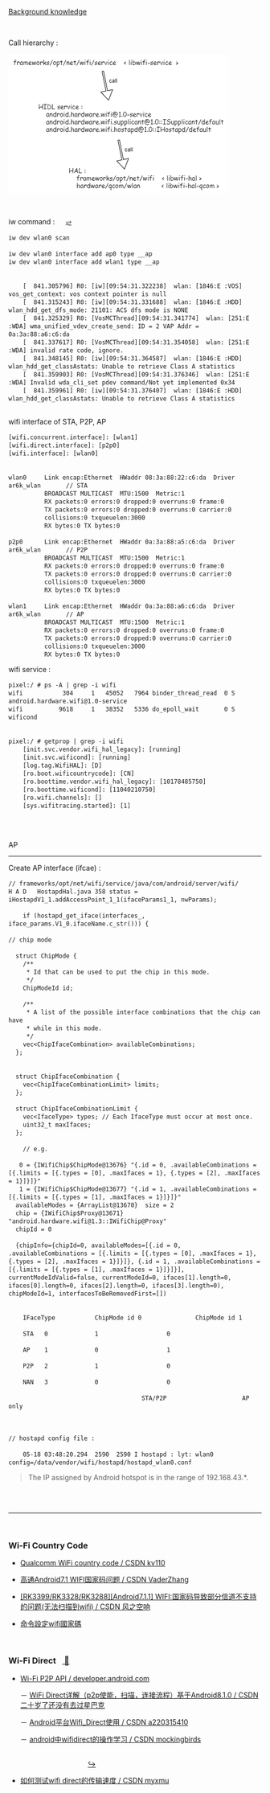 




[Background knowledge](./elementary%20knowledge.md)

</br>



Call hierarchy :

![](./assets/drawio/call%20hierachy.png)



</br>




iw command : &emsp; [⥂](./iw%20--help.txt)
```shell
iw dev wlan0 scan

iw dev wlan0 interface add ap0 type __ap
iw dev wlan0 interface add wlan1 type __ap


	[  841.305796] R0: [iw][09:54:31.322238]  wlan: [1846:E :VOS] vos_get_context: vos context pointer is null
	[  841.315243] R0: [iw][09:54:31.331688]  wlan: [1846:E :HDD] wlan_hdd_get_dfs_mode: 21101: ACS dfs mode is NONE
	[  841.325329] R0: [VosMCThread][09:54:31.341774]  wlan: [251:E :WDA] wma_unified_vdev_create_send: ID = 2 VAP Addr = 0a:3a:88:a6:c6:da
	[  841.337617] R0: [VosMCThread][09:54:31.354058]  wlan: [251:E :WDA] invalid rate code, ignore.
	[  841.348145] R0: [iw][09:54:31.364587]  wlan: [1846:E :HDD] wlan_hdd_get_classAstats: Unable to retrieve Class A statistics
	[  841.359903] R0: [VosMCThread][09:54:31.376346]  wlan: [251:E :WDA] Invalid wda_cli_set pdev command/Not yet implemented 0x34
	[  841.359961] R0: [iw][09:54:31.376407]  wlan: [1846:E :HDD] wlan_hdd_get_classAstats: Unable to retrieve Class A statistics


```

wifi interface of STA, P2P, AP
```shell
[wifi.concurrent.interface]: [wlan1]
[wifi.direct.interface]: [p2p0]
[wifi.interface]: [wlan0]


wlan0     Link encap:Ethernet  HWaddr 08:3a:88:22:c6:da  Driver ar6k_wlan       // STA
          BROADCAST MULTICAST  MTU:1500  Metric:1
          RX packets:0 errors:0 dropped:0 overruns:0 frame:0
          TX packets:0 errors:0 dropped:0 overruns:0 carrier:0
          collisions:0 txqueuelen:3000
          RX bytes:0 TX bytes:0

p2p0      Link encap:Ethernet  HWaddr 0a:3a:88:a5:c6:da  Driver ar6k_wlan       // P2P
          BROADCAST MULTICAST  MTU:1500  Metric:1
          RX packets:0 errors:0 dropped:0 overruns:0 frame:0
          TX packets:0 errors:0 dropped:0 overruns:0 carrier:0
          collisions:0 txqueuelen:3000
          RX bytes:0 TX bytes:0

wlan1     Link encap:Ethernet  HWaddr 0a:3a:88:a6:c6:da  Driver ar6k_wlan       // AP
          BROADCAST MULTICAST  MTU:1500  Metric:1
          RX packets:0 errors:0 dropped:0 overruns:0 frame:0
          TX packets:0 errors:0 dropped:0 overruns:0 carrier:0
          collisions:0 txqueuelen:3000
          RX bytes:0 TX bytes:0
```

wifi service :
```shell
pixel:/ # ps -A | grep -i wifi
wifi           304     1   45052   7964 binder_thread_read  0 S android.hardware.wifi@1.0-service
wifi          9618     1   38352   5336 do_epoll_wait       0 S wificond


pixel:/ # getprop | grep -i wifi
    [init.svc.vendor.wifi_hal_legacy]: [running]
    [init.svc.wificond]: [running]
    [log.tag.WifiHAL]: [D]
    [ro.boot.wificountrycode]: [CN]
    [ro.boottime.vendor.wifi_hal_legacy]: [10178485750]
    [ro.boottime.wificond]: [11040210750]
    [ro.wifi.channels]: []
    [sys.wifitracing.started]: [1]
```






</br>
</br>

AP
* * *

Create AP interface (ifcae) :
```
// frameworks/opt/net/wifi/service/java/com/android/server/wifi/
H A D	HostapdHal.java	358 status = iHostapdV1_1.addAccessPoint_1_1(ifaceParams1_1, nwParams);

	if (hostapd_get_iface(interfaces_, iface_params.V1_0.ifaceName.c_str())) {

// chip mode

  struct ChipMode {
    /**
     * Id that can be used to put the chip in this mode.
     */
    ChipModeId id;

    /**
     * A list of the possible interface combinations that the chip can have
     * while in this mode.
     */
    vec<ChipIfaceCombination> availableCombinations;
  };


  struct ChipIfaceCombination {
    vec<ChipIfaceCombinationLimit> limits;
  };

  struct ChipIfaceCombinationLimit {
    vec<IfaceType> types; // Each IfaceType must occur at most once.
    uint32_t maxIfaces;
  };

    // e.g.

   0 = {IWifiChip$ChipMode@13676} "{.id = 0, .availableCombinations = [{.limits = [{.types = [0], .maxIfaces = 1}, {.types = [2], .maxIfaces = 1}]}]}"
   1 = {IWifiChip$ChipMode@13677} "{.id = 1, .availableCombinations = [{.limits = [{.types = [1], .maxIfaces = 1}]}]}"
  availableModes = {ArrayList@13670}  size = 2
  chip = {IWifiChip$Proxy@13671} "android.hardware.wifi@1.3::IWifiChip@Proxy"
  chipId = 0

  {chipInfo={chipId=0, availableModes=[{.id = 0, .availableCombinations = [{.limits = [{.types = [0], .maxIfaces = 1}, {.types = [2], .maxIfaces = 1}]}]}, {.id = 1, .availableCombinations = [{.limits = [{.types = [1], .maxIfaces = 1}]}]}], currentModeIdValid=false, currentModeId=0, ifaces[1].length=0, ifaces[0].length=0, ifaces[2].length=0, ifaces[3].length=0), chipModeId=1, interfacesToBeRemovedFirst=[])


    IFaceType			ChipMode id 0				ChipMode id 1

    STA	  0				1					0

    AP	  1				0					1

    P2P	  2				1					0

    NAN	  3				0					0

                               	     STA/P2P				     AP only



// hostapd config file :

    05-18 03:48:20.294  2590  2590 I hostapd : lyt: wlan0 config=/data/vendor/wifi/hostapd/hostapd_wlan0.conf
```


> The IP assigned by Android hotspot is in the range of 192.168.43.*.

</br>
</br>

******

</br>

### Wi-Fi Country Code

- [Qualcomm WiFi country code / CSDN kv110](https://blog.csdn.net/kv110/article/details/104419721)

- [高通Android7.1 WIFI国家码问题 / CSDN VaderZhang](https://blog.csdn.net/zhangdaxia2/article/details/90545175)

- [[RK3399/RK3328/RK3288][Android7.1.1] WIFI:国家码导致部分信道不支持的问题(无法扫描到wifi) / CSDN 风之空响](https://blog.csdn.net/weixin_39966398/article/details/103310505)

- [命令設定wifi國家碼](https://www.itread01.com/content/1541806476.html)


</br>

### Wi-Fi Direct &ensp;[ 🔗 ](https://www.youtube.com/results?search_query=android+wifi+direct)

- [Wi-Fi P2P API / developer.android.com](https://developer.android.com/guide/topics/connectivity/wifip2p)

  － [WiFi Direct详解（p2p使能，扫描，连接流程）基于Android8.1.0 / CSDN 二十岁了还没有去过星巴克](https://blog.csdn.net/qq_43804080/article/details/92133306?ops_request_misc=%257B%2522request%255Fid%2522%253A%2522162433174516780265464072%2522%252C%2522scm%2522%253A%252220140713.130102334..%2522%257D&request_id=162433174516780265464072&biz_id=0&utm_medium=distribute.pc_search_result.none-task-blog-2~all~sobaiduend~default-1-92133306.first_rank_v2_pc_rank_v29&utm_term=android+wifi+direct&spm=1018.2226.3001.4187)

  － [Android平台Wifi_Direct使用 / CSDN a220315410](https://blog.csdn.net/a220315410/article/details/9114653?ops_request_misc=%257B%2522request%255Fid%2522%253A%2522162433174516780265464072%2522%252C%2522scm%2522%253A%252220140713.130102334..%2522%257D&request_id=162433174516780265464072&biz_id=0&utm_medium=distribute.pc_search_result.none-task-blog-2~all~baidu_landing_v2~default-6-9114653.first_rank_v2_pc_rank_v29&utm_term=android+wifi+direct&spm=1018.2226.3001.4187)

  － [android中wifidirect的操作学习 / CSDN mockingbirds](https://blog.csdn.net/mockingbirds/article/details/40794865?ops_request_misc=%257B%2522request%255Fid%2522%253A%2522162433174516780265464072%2522%252C%2522scm%2522%253A%252220140713.130102334..%2522%257D&request_id=162433174516780265464072&biz_id=0&utm_medium=distribute.pc_search_result.none-task-blog-2~all~baidu_landing_v2~default-7-40794865.first_rank_v2_pc_rank_v29&utm_term=android+wifi+direct&spm=1018.2226.3001.4187)


&emsp;&emsp;&emsp;&emsp;&emsp;&emsp;&emsp;&emsp;&emsp;&emsp;&emsp;&emsp;&emsp;&emsp;&emsp;&emsp;&emsp;&emsp;&emsp;&emsp;&emsp;&emsp;&emsp;&emsp;&emsp;&emsp;&emsp;&emsp;&emsp;&emsp;&emsp;&emsp;&emsp;&emsp;&emsp;&emsp;&emsp;&emsp;&emsp;&emsp;&emsp;&emsp;&emsp;&emsp;&emsp;
&ensp;&ensp;&ensp;&ensp;[↪](https://so.csdn.net/so/search?q=android%20wifi%20direct&t=&u=)


- [如何测试wifi direct的传输速度 / CSDN myxmu](https://blog.csdn.net/myxmu/article/details/12249751)




